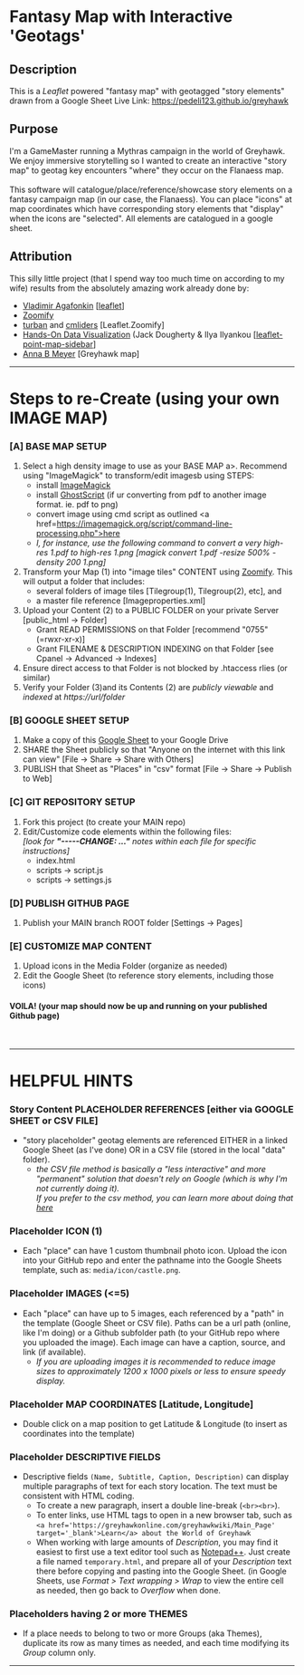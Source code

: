# Fantasy Map with Interactive 'Geotags'

## Description
This is a <em>Leaflet</em> powered "fantasy map" with geotagged "story elements" drawn from a Google Sheet
Live Link: https://pedeli123.github.io/greyhawk

## Purpose
I'm a GameMaster running a Mythras campaign in the world of Greyhawk.  We enjoy immersive storytelling so I wanted to create an interactive "story map" to geotag key encounters "where" they occur on the Flanaess map.  
<br>
This software will catalogue/place/reference/showcase story elements on a fantasy campaign map (in our case, the Flanaess).  You can place "icons" at map coordinates which have corresponding story elements that "display" when the icons are "selected".  All elements are catalogued in a google sheet.  

## Attribution
This silly little project (that I spend way too much time on according to my wife) results from the absolutely amazing work already done by:
- <a href="https://agafonkin.com/">Vladimir Agafonkin</a> [<a href="https://leafletjs.com/">leaflet</a>]
- <a href="http://www.zoomify.com/">Zoomify</a>
- <a href="https://github.com/turban/Leaflet.Zoomify">turban</a> and <a href="https://github.com/cmliders/Leaflet.Zoomify">cmliders</a> [Leaflet.Zoomify]
- <a href="https://handsondataviz.org/">Hands-On Data Visualization</a> (Jack Dougherty & Ilya Ilyankou [<a href="https://github.com/HandsOnDataViz/leaflet-point-map-sidebar">leaflet-point-map-sidebar</a>]
- <a href="https://www.annabmeyer.com/">Anna B Meyer</a> [Greyhawk map]

- - - -

# Steps to re-Create (using your own IMAGE MAP)

### [A] BASE MAP SETUP
1. Select a high density image to use as your BASE MAP 
a>. Recommend using "ImageMagick" to transform/edit imagesb using STEPS:
    - install <a href="https://www.imagemagick.org">ImageMagick</a>
    - install <a href="https://www.ghostScript.com/releases/gsdnld.html">GhostScript</a> (if ur converting from pdf to another image format.  ie. pdf to png)
    - convert image using cmd script as outlined <a href=https://imagemagick.org/script/command-line-processing.php">here</a>
    - <i>I, for instance, use the following command to convert a very high-res 1.pdf to high-res 1.png [magick convert 1.pdf -resize 500% -density 200 1.png]</i>
2. Transform your Map (1) into "image tiles" CONTENT using <a href="http://www.zoomify.com/free.htm">Zoomify</a>.  This will output a folder that includes: 
    - several folders of image tiles [Tilegroup(1), Tilegroup(2), etc], and
    - a master file reference [Imageproperties.xml]
3. Upload your Content (2) to a PUBLIC FOLDER on your private Server [public_html →  Folder]
    - Grant READ PERMISSIONS on that Folder [recommend "0755" (=rwxr-xr-x)]
    - Grant FILENAME & DESCRIPTION INDEXING on that Folder [see Cpanel → Advanced → Indexes]
4. Ensure direct access to that Folder is not blocked by .htaccess rlies (or similar)
5. Verify your Folder (3)and its Contents (2) are <em>publicly viewable</em> and <em>indexed</em> at <em>https://url/folder</em>

### [B] GOOGLE SHEET SETUP
1. Make a copy of this <a href="https://docs.google.com/spreadsheets/d/1WFsDxLIlB2HZSsSqijgguo0nEwRFD_7ayn6Ha_THn6w/edit?usp=sharing">Google Sheet</a> to your Google Drive 
2. SHARE the Sheet publicly so that "Anyone on the internet with this link can view" [File  →  Share  →  Share with Others]
3. PUBLISH that Sheet as "Places" in "csv" format [File  →  Share  →  Publish to Web]

### [C] GIT REPOSITORY SETUP
1. Fork this project (to create your MAIN repo)
2. Edit/Customize code elements within the following files:<br><em>[look for <b>"-----**CHANGE**: ..."</b> notes within each file for specific instructions]</em>
    - index.html
    - scripts → script.js
    - scripts → settings.js

### [D] PUBLISH GITHUB PAGE
1. Publish your MAIN branch ROOT folder [Settings →  Pages]

### [E] CUSTOMIZE MAP CONTENT
1. Upload icons in the Media Folder (organize as needed)
2. Edit the Google Sheet (to reference story elements, including those icons)

#### VOILA!  (your map should now be up and running on your published Github page)
<br>

- - - -

# HELPFUL HINTS

### Story Content PLACEHOLDER REFERENCES [either via GOOGLE SHEET or CSV FILE]
- "story placeholder" geotag elements are referenced EITHER in a linked Google Sheet (as I've done) OR in a CSV file (stored in the local "data" folder). 
    - <em>the CSV file method is basically a "less interactive" and more "permanent" solution that doesn't rely on Google (which is why I'm not currently doing it). <br>If you prefer to the csv method, you can learn more about doing that <a href="https://github.com/HandsOnDataViz/leaflet-point-map-sidebar">here</a></em>

### Placeholder ICON (1)
- Each "place" can have 1 custom thumbnail photo icon. Upload the icon into your GitHub repo and enter the pathname into the Google Sheets template, such as: `media/icon/castle.png`.

### Placeholder IMAGES (<=5)
- Each "place" can have up to 5 images, each referenced by a "path" in the template (Google Sheet or CSV file).  Paths can be a url path (online, like I'm doing) or a Github subfolder path (to your GitHub repo where you uploaded the image).  Each image can have a caption, source, and link (if available).
    - <em>If you are uploading images it is recommended to reduce image sizes to approximately 1200 x 1000 pixels or less to ensure speedy display.</em>

### Placeholder MAP COORDINATES  [Latitude, Longitude]
- Double click on a map position to get Latitude & Longitude (to insert as coordinates into the template)

### Placeholder DESCRIPTIVE FIELDS
- Descriptive fields `(Name, Subtitle, Caption, Description)` can display multiple paragraphs of text for each story location. The text must be consistent with HTML coding. 
    - To create a new paragraph, insert a double line-break (`<br><br>`). 
    - To enter links, use HTML tags to open in a new browser tab, such as `<a href='https://greyhawkonline.com/greyhawkwiki/Main_Page' target='_blank'>Learn</a> about the World of Greyhawk`
    - When working with large amounts of *Description*, you may find it easiest to first use a text editor tool such as [Notepad++](https://notepad-plus-plus.org).  Just create a file named `temporary.html`, and prepare all of your *Description* text there before copying and pasting into the Google Sheet.  (in Google Sheets, use *Format > Text wrapping > Wrap* to view the entire cell as needed, then go back to *Overflow* when done.

### Placeholders having 2 or more THEMES
- If a place needs to belong to two or more Groups (aka Themes), duplicate its row as many times as needed, and each time modifying its *Group* column only.

- - - -
